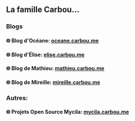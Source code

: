 ## La famille Carbou...

### Blogs

#### 🌐 Blog d'Océane: [oceane.carbou.me](https://oceane.carbou.me)

#### 🌐 Blog d'Élise: [elise.carbou.me](https://elise.carbou.me)

#### 🌐 Blog de Mathieu: [mathieu.carbou.me](https://mathieu.carbou.me)

#### 🌐 Blog de Mireille: [mireille.carbou.me](https://mireille.carbou.me/)

### Autres:

#### 🌐 Projets Open Source Mycila: [mycila.carbou.me](https://mycila.carbou.me/)

